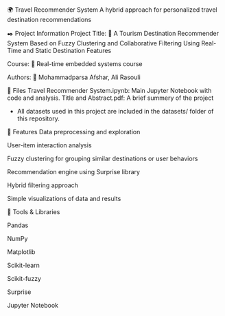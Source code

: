 🌍 Travel Recommender System
A hybrid approach for personalized travel destination recommendations

✒️ Project Information
Project Title: 🔧 A Tourism Destination Recommender System Based on Fuzzy Clustering and Collaborative Filtering Using Real-Time and Static Destination Features

Course: 🔧 Real-time embedded systems course

Authors: 🔧 Mohammadparsa Afshar, Ali Rasouli

📁 Files
Travel Recommender System.ipynb: Main Jupyter Notebook with code and analysis.
Title and Abstract.pdf: A brief summery of the project 
* All datasets used in this project are included in the datasets/ folder of this repository.

🚀 Features
Data preprocessing and exploration

User-item interaction analysis

Fuzzy clustering for grouping similar destinations or user behaviors

Recommendation engine using Surprise library

Hybrid filtering approach

Simple visualizations of data and results

🧰 Tools & Libraries

Pandas

NumPy

Matplotlib

Scikit-learn 

Scikit-fuzzy

Surprise 

Jupyter Notebook



